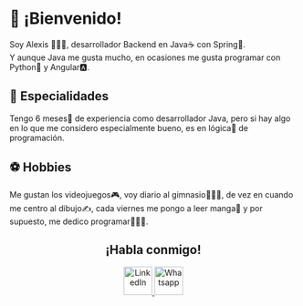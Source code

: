 # 🦝 ¡Bienvenido!
Soy Alexis 🙋🏼‍♂️, desarrollador Backend en Java☕ con Spring🍃.
<br>
Y aunque Java me gusta mucho, en ocasiones me gusta programar con Python🐍 y Angular🅰.

## 💙 Especialidades
Tengo 6 meses📆 de experiencia como desarrollador Java, pero si hay algo en lo que me considero especialmente bueno, es en lógica🧠 de programación.


## ⚽ Hobbies
Me gustan los videojuegos🎮, voy diario al gimnasio🤸🏼‍♂️, de vez en cuando me centro al dibujo✍, cada viernes me pongo a leer manga📖 y por supuesto, me dedico programar👨🏼‍💻.

<h2 align="center">¡Habla conmigo!</h2>
<p align="center" justify-content="space-between">
    <a href="https://co.linkedin.com/in/alexis-guzmán-bermúdez-137314223">
        <img height="50px" src="https://cdn-icons-png.flaticon.com/512/356/356045.png" alt="LinkedIn">
    </a>
    <a href="https://api.whatsapp.com/send?phone=573004236579">
        <img height="50px" src="https://cdn-icons-png.flaticon.com/512/356/356033.png" alt="Whatsapp">
</p>
